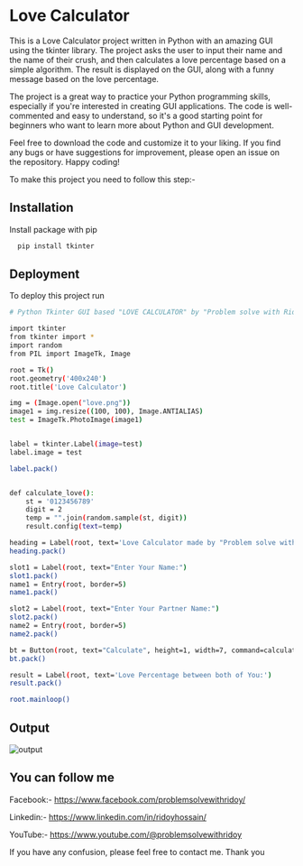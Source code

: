 
# Love Calculator

This is a Love Calculator project written in Python with an amazing GUI using the tkinter library. The project asks the user to input their name and the name of their crush, and then calculates a love percentage based on a simple algorithm. The result is displayed on the GUI, along with a funny message based on the love percentage.

The project is a great way to practice your Python programming skills, especially if you're interested in creating GUI applications. The code is well-commented and easy to understand, so it's a good starting point for beginners who want to learn more about Python and GUI development.

Feel free to download the code and customize it to your liking. If you find any bugs or have suggestions for improvement, please open an issue on the repository. Happy coding!


To make this project you need to follow this step:-










## Installation

Install package with pip

```bash
  pip install tkinter

```
    
## Deployment

To deploy this project run

```bash
# Python Tkinter GUI based "LOVE CALCULATOR" by "Problem solve with Ridoy"

import tkinter
from tkinter import *
import random
from PIL import ImageTk, Image

root = Tk()
root.geometry('400x240')
root.title('Love Calculator')

img = (Image.open("love.png"))
image1 = img.resize((100, 100), Image.ANTIALIAS)
test = ImageTk.PhotoImage(image1)


label = tkinter.Label(image=test)
label.image = test

label.pack()


def calculate_love():
    st = '0123456789'
    digit = 2
    temp = "".join(random.sample(st, digit))
    result.config(text=temp)

heading = Label(root, text='Love Calculator made by "Problem solve with Ridoy"')
heading.pack()

slot1 = Label(root, text="Enter Your Name:")
slot1.pack()
name1 = Entry(root, border=5)
name1.pack()

slot2 = Label(root, text="Enter Your Partner Name:")
slot2.pack()
name2 = Entry(root, border=5)
name2.pack()

bt = Button(root, text="Calculate", height=1, width=7, command=calculate_love)
bt.pack()

result = Label(root, text='Love Percentage between both of You:')
result.pack()

root.mainloop() 
```


## Output



![output](https://user-images.githubusercontent.com/123636419/216825689-6a3baf8f-54c3-4099-aa8c-737e5ba8dec2.PNG)



## You can follow me

Facebook:- https://www.facebook.com/problemsolvewithridoy/

Linkedin:- https://www.linkedin.com/in/ridoyhossain/

YouTube:- https://www.youtube.com/@problemsolvewithridoy

If you have any confusion, please feel free to contact me. Thank you

